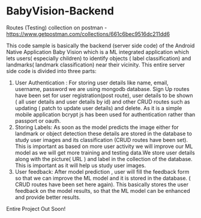 # BabyVision-Backend

Routes (Testing) collection on postman -  https://www.getpostman.com/collections/661c6bec9516dc211dd6

This code sample is basically the backend (server side code) of the Android Native Application Baby Vision which is a ML integrated application which lets users( especially children) to identify objects ( label classification) and landmarks( landmark classification) near their vicinity. This entire server side code is divided into three parts:
1) User Authentication : For storing user details like name, email, username, password we are using mongodb database. Sign Up routes have been set for user registration(post route), user details to be shown ( all user details and user details by id) and other CRUD routes such as updating ( patch to update user details) and delete. As it is a simple mobile application bcrypt js has been used for authentication rather than passport or oauth.
2) Storing Labels: As soon as the model predicts the image either for landmark or  object detection these details are stored in the database to study user images and its classification (CRUD routes have been set). This is important as based on more user activity we will improve our ML model as we will get more training and testing data.We store user details along with the picture( URL ) and label in the collection of the database. This is important as it will help us study user images.
4) User feedback: After model prediction , user will fill the feedback form so that we can improve the ML model and it is stored in the database. ( CRUD routes have been set here again). This basically stores the user feedback on the model results, so that the ML model can be enhanced and provide better results.

Entire Project Out Soon!
